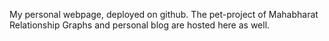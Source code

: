 My personal webpage, deployed on github. The pet-project of Mahabharat Relationship Graphs and personal blog are hosted here as well.